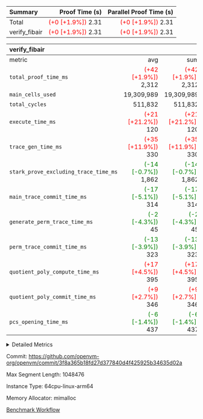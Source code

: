 | Summary | Proof Time (s) | Parallel Proof Time (s) |
|:---|---:|---:|
| Total | <span style='color: red'>(+0 [+1.9%])</span> 2.31 | <span style='color: red'>(+0 [+1.9%])</span> 2.31 |
| verify_fibair | <span style='color: red'>(+0 [+1.9%])</span> 2.31 | <span style='color: red'>(+0 [+1.9%])</span> 2.31 |


| verify_fibair |||||
|:---|---:|---:|---:|---:|
|metric|avg|sum|max|min|
| `total_proof_time_ms ` | <span style='color: red'>(+42 [+1.9%])</span> 2,312 | <span style='color: red'>(+42 [+1.9%])</span> 2,312 | <span style='color: red'>(+42 [+1.9%])</span> 2,312 | <span style='color: red'>(+42 [+1.9%])</span> 2,312 |
| `main_cells_used     ` |  19,309,989 |  19,309,989 |  19,309,989 |  19,309,989 |
| `total_cycles        ` |  511,832 |  511,832 |  511,832 |  511,832 |
| `execute_time_ms     ` | <span style='color: red'>(+21 [+21.2%])</span> 120 | <span style='color: red'>(+21 [+21.2%])</span> 120 | <span style='color: red'>(+21 [+21.2%])</span> 120 | <span style='color: red'>(+21 [+21.2%])</span> 120 |
| `trace_gen_time_ms   ` | <span style='color: red'>(+35 [+11.9%])</span> 330 | <span style='color: red'>(+35 [+11.9%])</span> 330 | <span style='color: red'>(+35 [+11.9%])</span> 330 | <span style='color: red'>(+35 [+11.9%])</span> 330 |
| `stark_prove_excluding_trace_time_ms` | <span style='color: green'>(-14 [-0.7%])</span> 1,862 | <span style='color: green'>(-14 [-0.7%])</span> 1,862 | <span style='color: green'>(-14 [-0.7%])</span> 1,862 | <span style='color: green'>(-14 [-0.7%])</span> 1,862 |
| `main_trace_commit_time_ms` | <span style='color: green'>(-17 [-5.1%])</span> 314 | <span style='color: green'>(-17 [-5.1%])</span> 314 | <span style='color: green'>(-17 [-5.1%])</span> 314 | <span style='color: green'>(-17 [-5.1%])</span> 314 |
| `generate_perm_trace_time_ms` | <span style='color: green'>(-2 [-4.3%])</span> 45 | <span style='color: green'>(-2 [-4.3%])</span> 45 | <span style='color: green'>(-2 [-4.3%])</span> 45 | <span style='color: green'>(-2 [-4.3%])</span> 45 |
| `perm_trace_commit_time_ms` | <span style='color: green'>(-13 [-3.9%])</span> 323 | <span style='color: green'>(-13 [-3.9%])</span> 323 | <span style='color: green'>(-13 [-3.9%])</span> 323 | <span style='color: green'>(-13 [-3.9%])</span> 323 |
| `quotient_poly_compute_time_ms` | <span style='color: red'>(+17 [+4.5%])</span> 395 | <span style='color: red'>(+17 [+4.5%])</span> 395 | <span style='color: red'>(+17 [+4.5%])</span> 395 | <span style='color: red'>(+17 [+4.5%])</span> 395 |
| `quotient_poly_commit_time_ms` | <span style='color: red'>(+9 [+2.7%])</span> 346 | <span style='color: red'>(+9 [+2.7%])</span> 346 | <span style='color: red'>(+9 [+2.7%])</span> 346 | <span style='color: red'>(+9 [+2.7%])</span> 346 |
| `pcs_opening_time_ms ` | <span style='color: green'>(-6 [-1.4%])</span> 437 | <span style='color: green'>(-6 [-1.4%])</span> 437 | <span style='color: green'>(-6 [-1.4%])</span> 437 | <span style='color: green'>(-6 [-1.4%])</span> 437 |



<details>
<summary>Detailed Metrics</summary>

|  | verify_program_compile_ms | total_cells | stark_prove_excluding_trace_time_ms | quotient_poly_compute_time_ms | quotient_poly_commit_time_ms | perm_trace_commit_time_ms | pcs_opening_time_ms | main_trace_commit_time_ms |
| --- | --- | --- | --- | --- | --- | --- | --- |
|  | 3 | 65,536 | 66 | 3 | 12 | 0 | 33 | 16 | 

| air_name | rows | quotient_deg | main_cols | interactions | constraints | cells |
| --- | --- | --- | --- | --- | --- | --- |
| AccessAdapterAir<2> |  | 4 |  | 5 | 12 |  | 
| AccessAdapterAir<4> |  | 4 |  | 5 | 12 |  | 
| AccessAdapterAir<8> |  | 4 |  | 5 | 12 |  | 
| FibonacciAir | 32,768 | 1 | 2 |  | 5 | 65,536 | 
| FriReducedOpeningAir |  | 4 |  | 35 | 59 |  | 
| NativePoseidon2Air<BabyBearParameters>, 1> |  | 4 |  | 176 | 590 |  | 
| PhantomAir |  | 4 |  | 3 | 4 |  | 
| ProgramAir |  | 1 |  | 1 | 4 |  | 
| VariableRangeCheckerAir |  | 1 |  | 1 | 4 |  | 
| VmAirWrapper<BranchNativeAdapterAir, BranchEqualCoreAir<1> |  | 2 |  | 11 | 23 |  | 
| VmAirWrapper<JalNativeAdapterAir, JalCoreAir> |  | 4 |  | 7 | 6 |  | 
| VmAirWrapper<NativeAdapterAir<2, 0>, PublicValuesCoreAir> |  | 4 |  | 11 | 22 |  | 
| VmAirWrapper<NativeAdapterAir<2, 1>, FieldArithmeticCoreAir> |  | 4 |  | 15 | 23 |  | 
| VmAirWrapper<NativeLoadStoreAdapterAir<1>, NativeLoadStoreCoreAir<1> |  | 4 |  | 15 | 20 |  | 
| VmAirWrapper<NativeLoadStoreAdapterAir<4>, NativeLoadStoreCoreAir<4> |  | 4 |  | 15 | 20 |  | 
| VmAirWrapper<NativeVectorizedAdapterAir<4>, FieldExtensionCoreAir> |  | 4 |  | 15 | 23 |  | 
| VmConnectorAir |  | 4 |  | 3 | 8 |  | 
| VolatileBoundaryAir |  | 4 |  | 4 | 16 |  | 

| group | trace_gen_time_ms | total_proof_time_ms | total_cycles | total_cells | stark_prove_excluding_trace_time_ms | quotient_poly_compute_time_ms | quotient_poly_commit_time_ms | perm_trace_commit_time_ms | pcs_opening_time_ms | main_trace_commit_time_ms | main_cells_used | generate_perm_trace_time_ms | execute_time_ms |
| --- | --- | --- | --- | --- | --- | --- | --- | --- | --- | --- | --- | --- | --- |
| verify_fibair | 330 | 2,312 | 511,832 | 50,178,200 | 1,862 | 395 | 346 | 323 | 437 | 314 | 19,309,989 | 45 | 120 | 

| group | air_name | rows | prep_cols | perm_cols | main_cols | cells |
| --- | --- | --- | --- | --- | --- | --- |
| verify_fibair | AccessAdapterAir<2> | 65,536 |  | 16 | 11 | 1,769,472 | 
| verify_fibair | AccessAdapterAir<4> | 32,768 |  | 16 | 13 | 950,272 | 
| verify_fibair | AccessAdapterAir<8> | 128 |  | 16 | 17 | 4,224 | 
| verify_fibair | FriReducedOpeningAir | 512 |  | 76 | 64 | 71,680 | 
| verify_fibair | NativePoseidon2Air<BabyBearParameters>, 1> | 16,384 |  | 356 | 399 | 12,369,920 | 
| verify_fibair | PhantomAir | 16,384 |  | 8 | 6 | 229,376 | 
| verify_fibair | ProgramAir | 8,192 |  | 8 | 10 | 147,456 | 
| verify_fibair | VariableRangeCheckerAir | 262,144 | 2 | 8 | 1 | 2,359,296 | 
| verify_fibair | VmAirWrapper<BranchNativeAdapterAir, BranchEqualCoreAir<1> | 131,072 |  | 28 | 23 | 6,684,672 | 
| verify_fibair | VmAirWrapper<JalNativeAdapterAir, JalCoreAir> | 16,384 |  | 12 | 10 | 360,448 | 
| verify_fibair | VmAirWrapper<NativeAdapterAir<2, 1>, FieldArithmeticCoreAir> | 262,144 |  | 20 | 30 | 13,107,200 | 
| verify_fibair | VmAirWrapper<NativeLoadStoreAdapterAir<1>, NativeLoadStoreCoreAir<1> | 131,072 |  | 36 | 25 | 7,995,392 | 
| verify_fibair | VmAirWrapper<NativeLoadStoreAdapterAir<4>, NativeLoadStoreCoreAir<4> | 16,384 |  | 36 | 34 | 1,146,880 | 
| verify_fibair | VmAirWrapper<NativeVectorizedAdapterAir<4>, FieldExtensionCoreAir> | 8,192 |  | 20 | 40 | 491,520 | 
| verify_fibair | VmConnectorAir | 2 | 1 | 8 | 4 | 24 | 
| verify_fibair | VolatileBoundaryAir | 131,072 |  | 8 | 11 | 2,490,368 | 

</details>


Commit: https://github.com/openvm-org/openvm/commit/3f8a365b18fd27d377840d4f425925b34635d02a

Max Segment Length: 1048476

Instance Type: 64cpu-linux-arm64

Memory Allocator: mimalloc

[Benchmark Workflow](https://github.com/openvm-org/openvm/actions/runs/12910573139)
